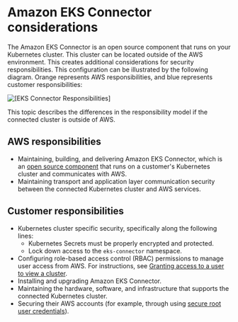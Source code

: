 # Amazon EKS Connector considerations<a name="security-connector"></a>

The Amazon EKS Connector is an open source component that runs on your Kubernetes cluster\. This cluster can be located outside of the AWS environment\. This creates additional considerations for security responsibilities\. This configuration can be illustrated by the following diagram\. Orange represents AWS responsibilities, and blue represents customer responsibilities:

![\[EKS Connector Responsibilities\]](http://docs.aws.amazon.com/eks/latest/userguide/images/connector-model.png)

This topic describes the differences in the responsibility model if the connected cluster is outside of AWS\.

## AWS responsibilities<a name="connect-aws-resp"></a>
+ Maintaining, building, and delivering Amazon EKS Connector, which is an [open source component](https://github.com/aws/amazon-eks-connector) that runs on a customer's Kubernetes cluster and communicates with AWS\.
+ Maintaining transport and application layer communication security between the connected Kubernetes cluster and AWS services\.

## Customer responsibilities<a name="connect-cust-resp"></a>
+ Kubernetes cluster specific security, specifically along the following lines:
  + Kubernetes Secrets must be properly encrypted and protected\.
  + Lock down access to the `eks-connector` namespace\.
+ Configuring role\-based access control \(RBAC\) permissions to manage user access from AWS\. For instructions, see [Granting access to a user to view a cluster](https://docs.aws.amazon.com/eks/latest/userguide/connector-grant-access.html)\.
+ Installing and upgrading Amazon EKS Connector\.
+ Maintaining the hardware, software, and infrastructure that supports the connected Kubernetes cluster\.
+ Securing their AWS accounts \(for example, through using [secure root user credentials](https://docs.aws.amazon.com/IAM/latest/UserGuide/id_root-user.html)\)\.
